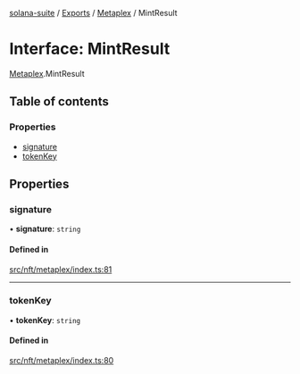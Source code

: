 [solana-suite](../README.md) / [Exports](../modules.md) / [Metaplex](../modules/Metaplex.md) / MintResult

# Interface: MintResult

[Metaplex](../modules/Metaplex.md).MintResult

## Table of contents

### Properties

- [signature](Metaplex.MintResult.md#signature)
- [tokenKey](Metaplex.MintResult.md#tokenkey)

## Properties

### signature

• **signature**: `string`

#### Defined in

[src/nft/metaplex/index.ts:81](https://github.com/fukaoi/solana-suite/blob/5119ed2/src/nft/metaplex/index.ts#L81)

___

### tokenKey

• **tokenKey**: `string`

#### Defined in

[src/nft/metaplex/index.ts:80](https://github.com/fukaoi/solana-suite/blob/5119ed2/src/nft/metaplex/index.ts#L80)
